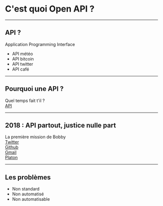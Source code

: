 # C'est quoi Open API ?
<!-- .slide: data-state="no-toc-progress" class="no-toc-progress" -->

----

## API ?
<!-- .slide: data-state="no-toc-progress" class="no-toc-progress" -->
Application Programming Interface
 * API météo
 * API bitcoin
 * API twitter
 * API café

----

## Pourquoi une API ?
<!-- .slide: data-state="no-toc-progress" class="no-toc-progress" -->
Quel temps fait t'il ?  
[API](https://samples.openweathermap.org/data/2.5/weather?q=London,uk&appid=b6907d289e10d714a6e88b30761fae22)

----

## 2018 : API partout, justice nulle part
<!-- .slide: data-state="no-toc-progress" class="no-toc-progress" -->
La première mission de Bobby  
[Twitter](https://developer.twitter.com/en/docs.html)<!-- .element: class="fragment" -->  
[Github](https://developer.github.com/v3/)<!-- .element: class="fragment" -->  
[Gmail](https://developers.google.com/gmail/api/guides/)<!-- .element: class="fragment" -->  
[Platon](https://zenika.cloud.tyk.io/portal/apis/5911dbf4236e390001ce17c7/documentation/)<!-- .element: class="fragment" -->

----

## Les problèmes
<!-- .slide: data-state="no-toc-progress" class="no-toc-progress" -->
* Non standard <!-- .element: class="fragment" -->
* Non automatisé <!-- .element: class="fragment" -->
* Non automatisable <!-- .element: class="fragment" -->